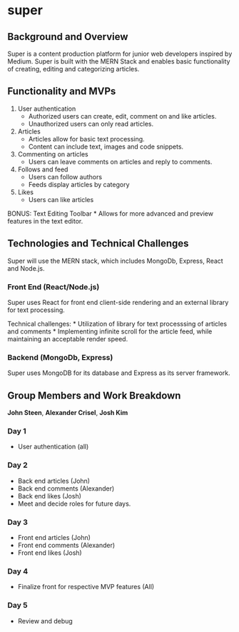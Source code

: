 # super

## Background and Overview 
  Super is a content production platform for junior web developers inspired by Medium. Super is built with the MERN Stack and enables basic functionality of creating, editing and categorizing articles. 

## Functionality and MVPs 
  1. User authentication
      * Authorized users can create, edit, comment on and like articles.
      * Unauthorized users can only read articles.
  2. Articles 
      * Articles allow for basic text processing.
      * Content can include text, images and code snippets.
  3. Commenting on articles 
      * Users can leave comments on articles and reply to comments.
  4. Follows and feed 
      * Users can follow authors
      * Feeds display articles by category
  5. Likes 
      * Users can like articles

  BONUS: Text Editing Toolbar
      * Allows for more advanced and preview features in the text editor.

## Technologies and Technical Challenges

Super will use the MERN stack, which includes MongoDb, Express, React and Node.js.

### Front End (React/Node.js)
Super uses React for front end client-side rendering and an external library
for text processing.

Technical challenges:
    * Utilization of library for text processsing of articles and comments
    * Implementing infinite scroll for the article feed, while maintaining an acceptable render speed.

### Backend (MongoDb, Express)
Super uses MongoDB for its database and Express as its server framework.


## Group Members and Work Breakdown

**John Steen**, **Alexander Crisel**, **Josh Kim**

### Day 1
  * User authentication (all)

### Day 2
  * Back end articles (John)
  * Back end comments (Alexander)
  * Back end likes (Josh)
  * Meet and decide roles for future days. 
### Day 3
  * Front end articles (John)
  * Front end comments (Alexander)
  * Front end likes (Josh)
### Day 4
  * Finalize front for respective MVP features (All)
### Day 5
  * Review and debug
